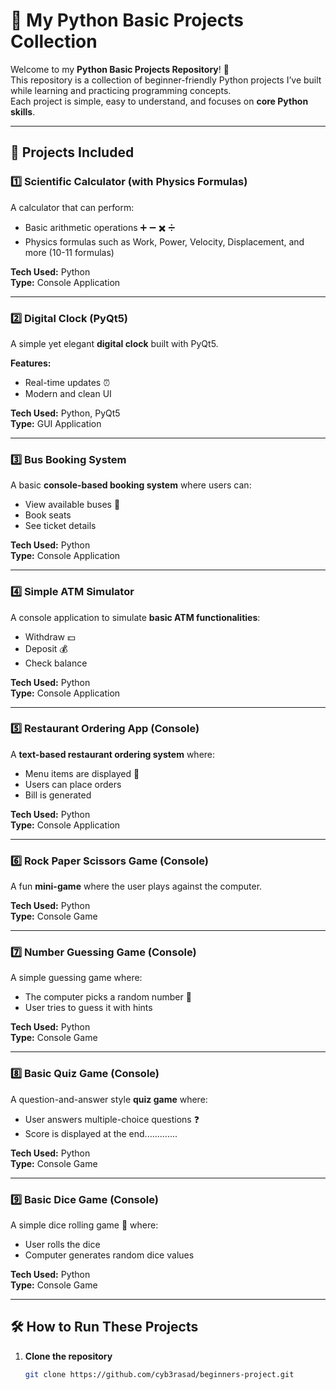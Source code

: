 # 🐍 My Python Basic Projects Collection

Welcome to my **Python Basic Projects Repository**! 🎯  
This repository is a collection of beginner-friendly Python projects I’ve built while learning and practicing programming concepts.  
Each project is simple, easy to understand, and focuses on **core Python skills**.

---

## 🚀 Projects Included

### 1️⃣ Scientific Calculator (with Physics Formulas)
A calculator that can perform:
- Basic arithmetic operations ➕ ➖ ✖️ ➗
- Physics formulas such as Work, Power, Velocity, Displacement, and more (10-11 formulas)

**Tech Used:** Python  
**Type:** Console Application

---

### 2️⃣ Digital Clock (PyQt5)
A simple yet elegant **digital clock** built with PyQt5.

**Features:**
- Real-time updates ⏰
- Modern and clean UI

**Tech Used:** Python, PyQt5   
**Type:** GUI Application

---

### 3️⃣ Bus Booking System
A basic **console-based booking system** where users can:
- View available buses 🚌
- Book seats
- See ticket details

**Tech Used:** Python  
**Type:** Console Application

---

### 4️⃣ Simple ATM Simulator
A console application to simulate **basic ATM functionalities**:
- Withdraw 💵
- Deposit 💰
- Check balance

**Tech Used:** Python  
**Type:** Console Application

---

### 5️⃣ Restaurant Ordering App (Console)
A **text-based restaurant ordering system** where:
- Menu items are displayed 🍔
- Users can place orders
- Bill is generated

**Tech Used:** Python  
**Type:** Console Application

---

### 6️⃣ Rock Paper Scissors Game (Console)
A fun **mini-game** where the user plays against the computer.

**Tech Used:** Python  
**Type:** Console Game

---

### 7️⃣ Number Guessing Game (Console)
A simple guessing game where:
- The computer picks a random number 🔢
- User tries to guess it with hints

**Tech Used:** Python  
**Type:** Console Game

---

### 8️⃣ Basic Quiz Game (Console)
A question-and-answer style **quiz game** where:
- User answers multiple-choice questions ❓
- Score is displayed at the end.............

**Tech Used:** Python  
**Type:** Console Game

---

### 9️⃣ Basic Dice Game (Console)
A simple dice rolling game 🎲 where:
- User rolls the dice
- Computer generates random dice values

**Tech Used:** Python  
**Type:** Console Game

---

## 🛠 How to Run These Projects

1. **Clone the repository**
   ```bash
   git clone https://github.com/cyb3rasad/beginners-project.git




